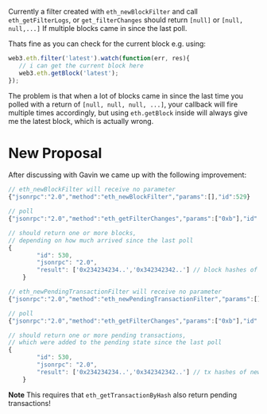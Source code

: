 <!-- TITLE: newBlockFilter Improvement Proposal -->



Currently a filter created with `eth_newBlockFilter` and call `eth_getFilterLogs`, or `get_filterChanges` should return `[null]` or `[null, null,...]` If multiple blocks came in since the last poll.

Thats fine as you can check for the current block e.g. using:

```js
web3.eth.filter('latest').watch(function(err, res){
   // i can get the current block here
   web3.eth.getBlock('latest');
});
```

The problem is that when a lot of blocks came in since the last time you polled with a return of `[null, null, null, ...]`, your callback will fire multiple times accordingly, but using `eth.getBlock` inside will always give me the latest block, which is actually wrong.



# New Proposal

After discussing with Gavin we came up with the following improvement:

```js
// eth_newBlockFilter will receive no parameter
{"jsonrpc":"2.0","method":"eth_newBlockFilter","params":[],"id":529}

// poll
{"jsonrpc":"2.0","method":"eth_getFilterChanges","params":["0xb"],"id":530} // we assume the filter ID is "0xb"

// should return one or more blocks,
// depending on how much arrived since the last poll
{
		"id": 530,
		"jsonrpc": "2.0",
		"result": ['0x234234234..','0x342342342..'] // block hashes of the incoming blocks
	}
```

```js
// eth_newPendingTransactionFilter will receive no parameter
{"jsonrpc":"2.0","method":"eth_newPendingTransactionFilter","params":[],"id":529}

// poll
{"jsonrpc":"2.0","method":"eth_getFilterChanges","params":["0xb"],"id":530} // we assume the filter ID is "0xb"

// should return one or more pending transactions,
// which were added to the pending state since the last poll
{
		"id": 530,
		"jsonrpc": "2.0",
		"result": ['0x234234234..','0x342342342..'] // tx hashes of new pending transactions
	}
```

**Note** This requires that `eth_getTransactionByHash` also return pending transactions!

